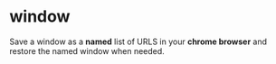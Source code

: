 # window

Save a window as a **named** list of URLS in your **chrome browser** and restore the named window when needed.

